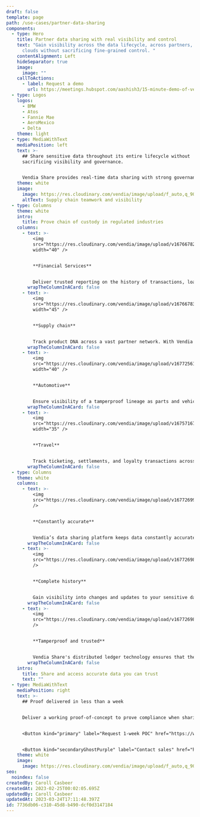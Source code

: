 ```yaml
---
draft: false
template: page
path: /use-cases/partner-data-sharing
components:
  - type: Hero
    title: Partner data sharing with real visibility and control
    text: "Gain visibility across the data lifecycle, across partners, and across
      clouds without sacrificing fine-grained control. "
    contentAlignment: Left
    hideSeparator: true
    image:
      image: ""
    callToActions:
      - label: Request a demo
        url: https://meetings.hubspot.com/aashish3/15-minute-demo-of-vendia-share
  - type: Logos
    logos:
      - BMW
      - Atos
      - Fannie Mae
      - AeroMexico
      - Delta
    theme: light
  - type: MediaWithText
    mediaPosition: left
    text: >-
      ## Share sensitive data throughout its entire lifecycle without
      sacrificing visibility and governance. 


      Vendia Share provides real-time data sharing with strong governance. All updates and transactions are captured in a fully auditable, tamperproof ledger so you can gain full visibility into critical data as it moves through sharing systems and workflows across clouds and partners.
    theme: white
    image:
      image: https://res.cloudinary.com/vendia/image/upload/f_auto,q_90/v1677255878/Website/Iso/Group_7_yuxbqx.png
      altText: Supply chain teamwork and visibility
  - type: Columns
    theme: white
    intro:
      title: Prove chain of custody in regulated industries
    columns:
      - text: >-
          <img
          src="https://res.cloudinary.com/vendia/image/upload/v1676678285/Website/Icons/Money_18_nnzvgm.png"  class="image-float-left"
          width="40" />


          **Financial Services**


          Deliver trusted reporting on the history of transactions, loans, policies, and more — without all the manual analysis and data gathering.
        wrapTheColumnInACard: false
      - text: >-
          <img
          src="https://res.cloudinary.com/vendia/image/upload/v1676678352/Website/Icons/Supply_chain_02_ffbn55.png"  class="image-float-left"
          width="45" />


          **Supply chain**


          Track product DNA across a vast partner network. With Vendia Share, you gain visibility of changes across the supply chain.
        wrapTheColumnInACard: false
      - text: >-
          <img
          src="https://res.cloudinary.com/vendia/image/upload/v1677256195/Website/Icons/Blue%20icons/Car_blue_icon_acopwt.png"  class="image-float-left"
          width="40" />


          **Automotive**


          Ensure visibility of a tamperproof lineage as parts and vehicles move from partners through factories to dealers and consumers.
        wrapTheColumnInACard: false
      - text: >-
          <img
          src="https://res.cloudinary.com/vendia/image/upload/v1675716790/Website/Icons/Frame_48095799_vyavp3.png"  class="image-float-left"
          width="35" />


          **Travel**


          Track ticketing, settlements, and loyalty transactions across partners and programs for better operational efficiency and customer outcomes.
        wrapTheColumnInACard: false
  - type: Columns
    theme: white
    columns:
      - text: >-
          <img
          src="https://res.cloudinary.com/vendia/image/upload/v1677269907/Website/Icons/Blue%20icons/Arrow_33_eytbnb.svg"  class="image-float-left"
          />


          **Constantly accurate**


          Vendia’s data sharing platform keeps data constantly accurate and up-to-date as it moves across your partner network.
        wrapTheColumnInACard: false
      - text: >-
          <img
          src="https://res.cloudinary.com/vendia/image/upload/v1677269876/Website/Icons/Blue%20icons/Tech_138_psbjdq.svg"  class="image-float-left"
          />


          **Complete history**


          Gain visibility into changes and updates to your sensitive data as it moves through workflows, clouds, and partner systems.
        wrapTheColumnInACard: false
      - text: >-
          <img
          src="https://res.cloudinary.com/vendia/image/upload/v1677269843/Website/Icons/Blue%20icons/Security_30_tmphny.svg"  class="image-float-left"
          />


          **Tamperproof and trusted**


          Vendia Share's distributed ledger technology ensures that the lifecycle of your data is visible, immutable, and trusted.
        wrapTheColumnInACard: false
    intro:
      title: Share and access accurate data you can trust
      text: ""
  - type: MediaWithText
    mediaPosition: right
    text: >-
      ## Proof delivered in less than a week


      Deliver a working proof-of-concept to prove compliance when sharing real-time data, including a partner integration, in five business days.


      <Button kind="primary" label="Request 1-week POC" href="https://www.vendia.com/poc" />


      <Button kind="secondaryGhostPurple" label="Contact sales" href="https://meetings.hubspot.com/aashish3/contact-sales" />
    theme: white
    image:
      image: https://res.cloudinary.com/vendia/image/upload/f_auto,q_90/v1674599502/Website/Iso/Code_oy4wke.png
seo:
  noindex: false
createdBy: Caroll Casbeer
createdAt: 2023-02-25T00:02:05.695Z
updatedBy: Caroll Casbeer
updatedAt: 2023-03-24T17:11:48.397Z
id: 7736db06-c310-45d8-b490-dcf0d3147184
---
```

